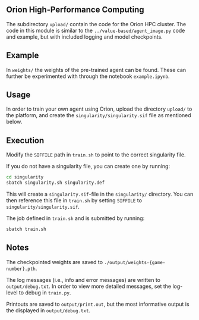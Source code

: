 Orion High-Performance Computing
--------------------------------

The subdirectory `upload/` contain the code for the Orion HPC cluster. The code in this module is 
similar to the `../value-based/agent_image.py` code and example, but with included logging and 
model checkpoints.

Example
-------

In `weights/` the weights of the pre-trained agent can be found. These can further be 
experimented with through the notebook `example.ipynb`.

Usage
-----

In order to train your own agent using Orion, upload the directory `upload/` to the platform, 
and create the `singularity/singularity.sif` file as mentioned below.

Execution
---------

Modify the `SIFFILE` path in `train.sh` to point to the correct singularity file.

If you do not have a singularity file, you can create one by running:

```bash
cd singularity
sbatch singularity.sh singularity.def
```
    
This will create a `singularity.sif`-file in the `singularity/` directory. You can then
reference this file in `train.sh` by setting `SIFFILE` to `singularity/singularity.sif`.

The job defined in `train.sh` and is submitted by running:
    
```bash
sbatch train.sh
```

Notes
-----

The checkpointed weights are saved to `./output/weights-{game-number}.pth`.

The log messages (i.e., info and error messages) are written to `output/debug.txt`. In order 
to view more detailed messages, set the log-level to debug in `train.py`. 

Printouts are saved to `output/print.out`, but the most informative output is the displayed in 
`output/debug.txt`.
